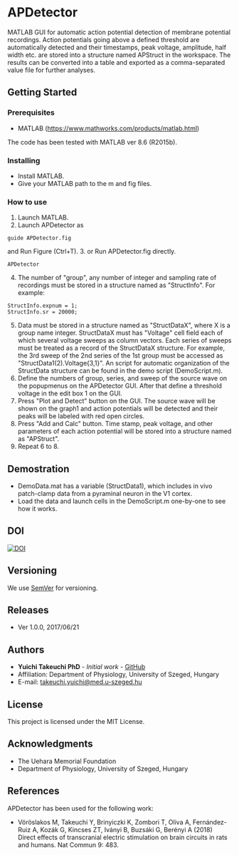 # APDetector
MATLAB GUI for automatic action potential detection of membrane potential recordings. Action potentials going above a defined threshold are automatically detected and their timestamps, peak voltage, amplitude, half width etc. are stored into a structure named APStruct in the workspace. The results can be converted into a table and exported as a comma-separated value file for further analyses.

## Getting Started

### Prerequisites
* MATLAB (https://www.mathworks.com/products/matlab.html)

The code has been tested with MATLAB ver 8.6 (R2015b).

### Installing
* Install MATLAB.
* Give your MATLAB path to the m and fig files.

### How to use
1. Launch MATLAB.
2. Launch APDetector as
```
guide APDetector.fig
```
and Run Figure (Ctrl+T).
3. or Run APDetector.fig directly.
```
APDetector
```
4. The number of "group", any number of integer and sampling rate of recordings must be stored in a structure named as "StructInfo". For example:
```
StructInfo.expnum = 1;
StructInfo.sr = 20000;
```
5. Data must be stored in a structure named as "StructDataX", where X is a group name integer. StructDataX must has "Voltage" cell field each of which several voltage sweeps as column vectors. Each series of sweeps must be treated as a record of the StructDataX structure. For example, the 3rd sweep of the 2nd series of the 1st group must be accessed as "StructData1(2).Voltage{3,1}". An script for automatic organization of the StructData structure can be found in the demo script (DemoScript.m).
6. Define the numbers of group, series, and sweep of the source wave on the popupmenus on the APDetector GUI. After that define a threshold voltage in the edit box 1 on the GUI.
7. Press "Plot and Detect" button on the GUI. The source wave will be shown on the graph1 and action potentials will be detected and their peaks will be labeled with red open circles.
8. Press "Add and Calc" button. Time stamp, peak voltage, and other parameters of each action potential will be stored into a structure named as "APStruct".
9. Repeat 6 to 8.

## Demostration
* DemoData.mat has a variable (StructData1), which includes in vivo patch-clamp data from a pyraminal neuron in the V1 cortex.
* Load the data and launch cells in the DemoScript.m one-by-one to see how it works.

## DOI
[![DOI](https://zenodo.org/badge/95033472.svg)](https://zenodo.org/badge/latestdoi/95033472)

## Versioning
We use [SemVer](http://semver.org/) for versioning.

## Releases
* Ver 1.0.0, 2017/06/21

## Authors
* **Yuichi Takeuchi PhD** - *Initial work* - [GitHub](https://github.com/yuichi-takeuchi)
* Affiliation: Department of Physiology, University of Szeged, Hungary
* E-mail: takeuchi.yuichi@med.u-szeged.hu

## License
This project is licensed under the MIT License.

## Acknowledgments
* The Uehara Memorial Foundation
* Department of Physiology, University of Szeged, Hungary

## References
APDetector has been used for the following work:
* Vöröslakos M, Takeuchi Y, Brinyiczki K, Zombori T, Oliva A, Fernández-Ruiz A, Kozák G, Kincses ZT, Iványi B, Buzsáki G, Berényi A (2018) Direct effects of transcranial electric stimulation on brain circuits in rats and humans. Nat Commun 9: 483.
